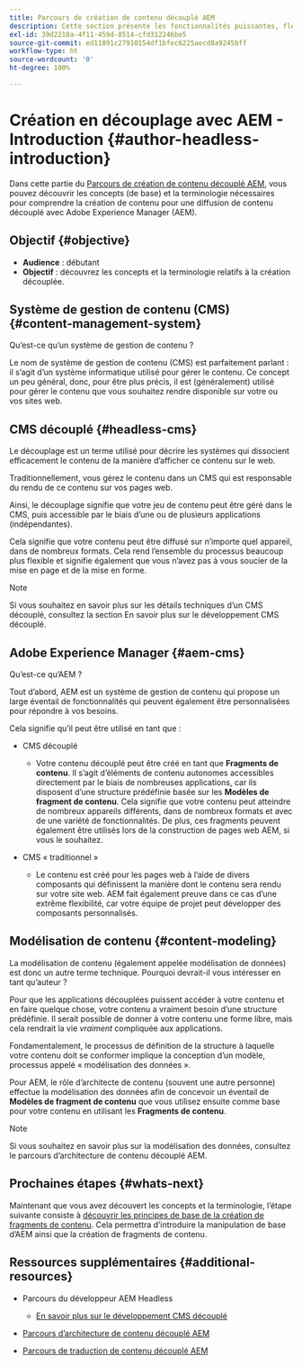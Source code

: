 ```yaml
---
title: Parcours de création de contenu découplé AEM
description: Cette section présente les fonctionnalités puissantes, flexibles et découplées d’Adobe Experience Manager et explique comment créer du contenu pour votre projet.
exl-id: 39d2218a-4f11-459d-8514-cfd312246be5
source-git-commit: ed11891c27910154df1bfec6225aecd8a9245bff
workflow-type: ht
source-wordcount: '0'
ht-degree: 100%

---
```


# Création en découplage avec AEM - Introduction {#author-headless-introduction}

Dans cette partie du [Parcours de création de contenu découplé AEM](overview.md), vous pouvez découvrir les concepts (de base) et la terminologie nécessaires pour comprendre la création de contenu pour une diffusion de contenu découplé avec Adobe Experience Manager (AEM).

## Objectif {#objective}

* **Audience** : débutant
* **Objectif** : découvrez les concepts et la terminologie relatifs à la création découplée.

## Système de gestion de contenu (CMS) {#content-management-system}

Qu’est-ce qu’un système de gestion de contenu ?

Le nom de système de gestion de contenu (CMS) est parfaitement parlant : il s’agit d’un système informatique utilisé pour gérer le contenu. Ce concept un peu général, donc, pour être plus précis, il est (généralement) utilisé pour gérer le contenu que vous souhaitez rendre disponible sur votre ou vos sites web.

## CMS découplé {#headless-cms}

Le découplage est un terme utilisé pour décrire les systèmes qui dissocient efficacement le contenu de la manière d’afficher ce contenu sur le web.

Traditionnellement, vous gérez le contenu dans un CMS qui est responsable du rendu de ce contenu sur vos pages web.

Ainsi, le découplage signifie que votre jeu de contenu peut être géré dans le CMS, puis accessible par le biais d’une ou de plusieurs applications (indépendantes).

Cela signifie que votre contenu peut être diffusé sur n’importe quel appareil, dans de nombreux formats. Cela rend l’ensemble du processus beaucoup plus flexible et signifie également que vous n’avez pas à vous soucier de la mise en page et de la mise en forme.

>[!NOTE]
>
>Si vous souhaitez en savoir plus sur les détails techniques d’un CMS découplé, consultez la section En savoir plus sur le développement CMS découplé.

## Adobe Experience Manager {#aem-cms}

Qu’est-ce qu’AEM ?

Tout d’abord, AEM est un système de gestion de contenu qui propose un large éventail de fonctionnalités qui peuvent également être personnalisées pour répondre à vos besoins.

Cela signifie qu’il peut être utilisé en tant que :

* CMS découplé
   * Votre contenu découplé peut être créé en tant que **Fragments de contenu**.
Il s’agit d’éléments de contenu autonomes accessibles directement par le biais de nombreuses applications, car ils disposent d’une structure prédéfinie basée sur les **Modèles de fragment de contenu**.
Cela signifie que votre contenu peut atteindre de nombreux appareils différents, dans de nombreux formats et avec de une variété de fonctionnalités.
De plus, ces fragments peuvent également être utilisés lors de la construction de pages web AEM, si vous le souhaitez.

* CMS « traditionnel »
   * Le contenu est créé pour les pages web à l’aide de divers composants qui définissent la manière dont le contenu sera rendu sur votre site web. AEM fait également preuve dans ce cas d’une extrême flexibilité, car votre équipe de projet peut développer des composants personnalisés.

## Modélisation de contenu {#content-modeling}

La modélisation de contenu (également appelée modélisation de données) est donc un autre terme technique. Pourquoi devrait-il vous intéresser en tant qu’auteur ?

Pour que les applications découplées puissent accéder à votre contenu et en faire quelque chose, votre contenu a vraiment besoin d’une structure prédéfinie. Il serait possible de donner à votre contenu une forme libre, mais cela rendrait la vie *vraiment* compliquée aux applications.

Fondamentalement, le processus de définition de la structure à laquelle votre contenu doit se conformer implique la conception d’un modèle, processus appelé « modélisation des données ».

Pour AEM, le rôle d’architecte de contenu (souvent une autre personne) effectue la modélisation des données afin de concevoir un éventail de **Modèles de fragment de contenu** que vous utilisez ensuite comme base pour votre contenu en utilisant les **Fragments de contenu**.

>[!NOTE]
>
>Si vous souhaitez en savoir plus sur la modélisation des données, consultez le parcours d’architecture de contenu découplé AEM.

## Prochaines étapes {#whats-next}

Maintenant que vous avez découvert les concepts et la terminologie, l’étape suivante consiste à [découvrir les principes de base de la création de fragments de contenu](basics.md). Cela permettra d’introduire la manipulation de base d’AEM ainsi que la création de fragments de contenu.

## Ressources supplémentaires {#additional-resources}

* Parcours du développeur AEM Headless
   * [En savoir plus sur le développement CMS découplé](/help/journey-headless/developer/learn-about.md)

* [Parcours d’architecture de contenu découplé AEM](/help/journey-headless/architect/overview.md)

* [Parcours de traduction de contenu découplé AEM](/help/journey-headless/translation/overview.md)
